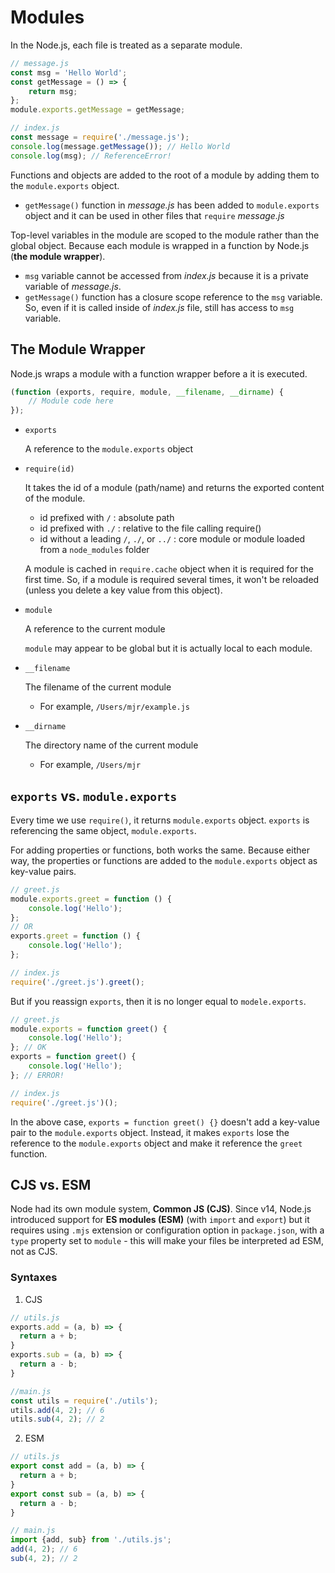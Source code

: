 # Modules

In the Node.js, each file is treated as a separate module.

```javascript
// message.js
const msg = 'Hello World';
const getMessage = () => {
	return msg;
};
module.exports.getMessage = getMessage;
```

```javascript
// index.js
const message = require('./message.js');
console.log(message.getMessage()); // Hello World
console.log(msg); // ReferenceError!
```

Functions and objects are added to the root of a module by adding them to the `module.exports` object.

- `getMessage()` function in _message.js_ has been added to `module.exports` object and it can be used in other files that `require` _message.js_

Top-level variables in the module are scoped to the module rather than the global object. Because each module is wrapped in a function by Node.js (**the module wrapper**).

- `msg` variable cannot be accessed from _index.js_ because it is a private variable of _message.js_.
- `getMessage()` function has a closure scope reference to the `msg` variable. So, even if it is called inside of _index.js_ file, still has access to `msg` variable.

## The Module Wrapper

Node.js wraps a module with a function wrapper before a it is executed.

```javascript
(function (exports, require, module, __filename, __dirname) {
	// Module code here
});
```

- `exports`

  A reference to the `module.exports` object

- `require(id)`

  It takes the id of a module (path/name) and returns the exported content of the module.

  - id prefixed with `/` : absolute path
  - id prefixed with `./` : relative to the file calling require()
  - id without a leading `/`, `./`, or `../` : core module or module loaded from a `node_modules` folder

  A module is cached in `require.cache` object when it is required for the first time. So, if a module is required several times, it won't be reloaded (unless you delete a key value from this object).

- `module`

  A reference to the current module

  `module` may appear to be global but it is actually local to each module.

- `__filename`

  The filename of the current module

  - For example, `/Users/mjr/example.js`

- `__dirname`

  The directory name of the current module

  - For example, `/Users/mjr`

## `exports` vs. `module.exports`

Every time we use `require()`, it returns `module.exports` object. `exports` is referencing the same object, `module.exports`.

For adding properties or functions, both works the same. Because either way, the properties or functions are added to the `module.exports` object as key-value pairs.

```javascript
// greet.js
module.exports.greet = function () {
	console.log('Hello');
};
// OR
exports.greet = function () {
	console.log('Hello');
};
```

```javascript
// index.js
require('./greet.js').greet();
```

But if you reassign `exports`, then it is no longer equal to `modele.exports`.

```javascript
// greet.js
module.exports = function greet() {
	console.log('Hello');
}; // OK
exports = function greet() {
	console.log('Hello');
}; // ERROR!
```

```javascript
// index.js
require('./greet.js')();
```

In the above case, `exports = function greet() {}` doesn't add a key-value pair to the `module.exports` object. Instead, it makes `exports` lose the reference to the `module.exports` object and make it reference the `greet` function.

## CJS vs. ESM
Node had its own module system, **Common JS (CJS)**. Since v14, Node.js introduced support for **ES modules (ESM)** (with `import` and `export`) but it requires using `.mjs` extension or configuration option in `package.json`, with a `type` property set to `module` - this will make your files be interpreted ad ESM, not as CJS.

### Syntaxes
  1. CJS
  ```javascript
  // utils.js
  exports.add = (a, b) => {
    return a + b;
  }
  exports.sub = (a, b) => {
    return a - b;
  }
  ```
  ```javascript
  //main.js
  const utils = require('./utils');
  utils.add(4, 2); // 6
  utils.sub(4, 2); // 2
  ```

  2. ESM
  ```javascript
  // utils.js
  export const add = (a, b) => {
    return a + b;
  }
  export const sub = (a, b) => {
    return a - b;
  }
  ```
  ```javascript
  // main.js
  import {add, sub} from './utils.js';
  add(4, 2); // 6
  sub(4, 2); // 2
  ```